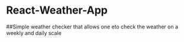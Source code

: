 # React-Weather-App

##Simple weather checker that allows one eto check the weather on a weekly and daily scale
